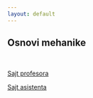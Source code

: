 ```yaml
---
layout: default
---
```


## Osnovi mehanike

<br>

[Sajt profesora](http://poincare.matf.bg.ac.rs/~dmarceta/OM.html)

[Sajt asistenta](http://www.matf.bg.ac.rs/p/-natasa-pavlov)
